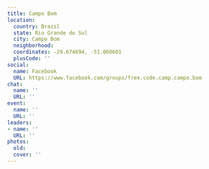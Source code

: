 ```yaml
---
title: Campo Bom
location:
  country: Brazil
  state: Rio Grande do Sul
  city: Campo Bom
  neighborhood: 
  coordinates: -29.674694, -51.060601
  plusCode: ''
social:
  name: Facebook
  URL: https://www.facebook.com/groups/free.code.camp.campo.bom
chat:
  name: ''
  URL: ''
event:
  name: ''
  URL: ''
leaders:
- name: ''
  URL: ''
photos:
  old: 
  cover: ''
---
```

